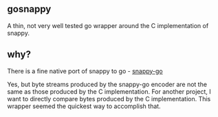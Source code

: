 ## gosnappy

A thin, not very well tested go wrapper around the C implementation of snappy.

## why?

There is a fine native port of snappy to go - [snappy-go](https://code.google.com/p/snappy-go/)

Yes, but byte streams produced by the snappy-go encoder are not the same as those produced by the C implementation.  For another project, I want to directly compare bytes produced by the C implementation.  This wrapper seemed the quickest way to accomplish that.